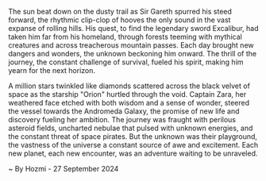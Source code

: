 
The sun beat down on the dusty trail as Sir Gareth spurred his steed forward, the rhythmic clip-clop of hooves the only sound in the vast expanse of rolling hills. His quest, to find the legendary sword Excalibur, had taken him far from his homeland, through forests teeming with mythical creatures and across treacherous mountain passes. Each day brought new dangers and wonders, the unknown beckoning him onward. The thrill of the journey, the constant challenge of survival, fueled his spirit, making him yearn for the next horizon.

A million stars twinkled like diamonds scattered across the black velvet of space as the starship "Orion" hurtled through the void. Captain Zara, her weathered face etched with both wisdom and a sense of wonder, steered the vessel towards the Andromeda Galaxy, the promise of new life and discovery fueling her ambition. The journey was fraught with perilous asteroid fields, uncharted nebulae that pulsed with unknown energies, and the constant threat of space pirates. But the unknown was their playground, the vastness of the universe a constant source of awe and excitement. Each new planet, each new encounter, was an adventure waiting to be unraveled. 

~ By Hozmi - 27 September 2024
